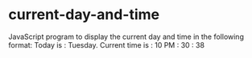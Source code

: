 # current-day-and-time
 JavaScript program to display the current day and time in the following format: 
 Today is : Tuesday. Current time is : 10 PM : 30 : 38
